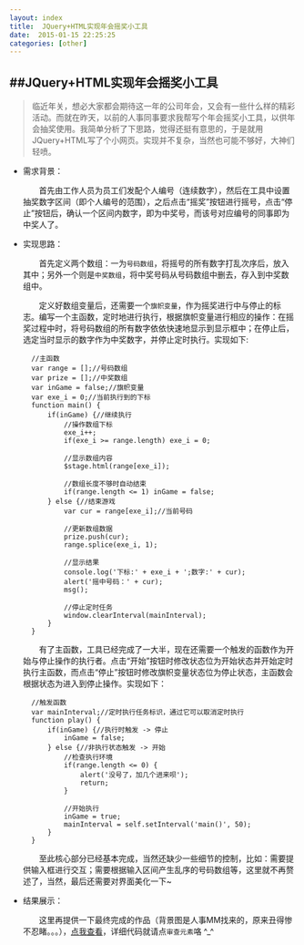 ```yaml
---
layout: index
title:  JQuery+HTML实现年会摇奖小工具
date:  2015-01-15 22:25:25
categories: [other]
---
```


##JQuery+HTML实现年会摇奖小工具
---

> 临近年关，想必大家都会期待这一年的公司年会，又会有一些什么样的精彩活动。而就在昨天，以前的人事同事要求我帮写个年会摇奖小工具，以供年会抽奖使用。我简单分析了下思路，觉得还挺有意思的，于是就用JQuery+HTML写了个小网页。实现并不复杂，当然也可能不够好，大神们轻喷。

* 需求背景：

	　　首先由工作人员为员工们发配个人编号（连续数字），然后在工具中设置抽奖数字区间（即个人编号的范围），之后点击“摇奖”按钮进行摇号，点击“停止”按钮后，确认一个区间内数字，即为中奖号，而该号对应编号的同事即为中奖人了。

* 实现思路：

	　　首先定义两个数组：一为```号码数组```，将摇号的所有数字打乱次序后，放入其中；另外一个则是```中奖数组```，将中奖号码从号码数组中删去，存入到中奖数组中。

	　　定义好数组变量后，还需要一个```旗帜变量```，作为摇奖进行中与停止的标志。编写一个主函数，定时地进行执行，根据旗帜变量进行相应的操作：在摇奖过程中时，将号码数组的所有数字依依快速地显示到显示框中；在停止后，选定当时显示的数字作为中奖数字，并停止定时执行。实现如下:	　　

		//主函数
		var range = [];//号码数组
		var prize = [];//中奖数组
		var inGame = false;//旗帜变量
		var exe_i = 0;//当前执行到的下标
		function main() {
			if(inGame) {//继续执行
				//操作数组下标
				exe_i++;
				if(exe_i >= range.length) exe_i = 0;

				//显示数组内容
				$stage.html(range[exe_i]);

				//数组长度不够时自动结束
				if(range.length <= 1) inGame = false;
			} else {//结束游戏
				var cur = range[exe_i];//当前号码

				//更新数组数据
				prize.push(cur);
				range.splice(exe_i, 1);

				//显示结果
				console.log('下标:' + exe_i + ';数字:' + cur);
				alert('摇中号码：' + cur);
				msg();

				//停止定时任务
				window.clearInterval(mainInterval);
			}
		}

	　　有了主函数，工具已经完成了一大半，现在还需要一个触发的函数作为开始与停止操作的执行者。点击“开始”按钮时修改状态位为开始状态并开始定时执行主函数，而点击“停止”按钮时修改旗帜变量状态位为停止状态，主函数会根据状态为进入到停止操作。实现如下：

		//触发函数
		var mainInterval;//定时执行任务标识，通过它可以取消定时执行
		function play() {
			if(inGame) {//执行时触发 -> 停止
				inGame = false;
			} else {//非执行状态触发 -> 开始
				//检查执行环境
				if(range.length <= 0) {
					alert('没号了，加几个进来呗');
					return;
				}
				
				//开始执行
				inGame = true;
				mainInterval = self.setInterval('main()', 50);
			}
		}

	　　至此核心部分已经基本完成，当然还缺少一些细节的控制，比如：需要提供输入框进行交互；需要根据输入区间产生乱序的号码数组等，这里就不再赘述了，当然，最后还需要对界面美化一下~
	　　
* 结果展示：

	　　这里再提供一下最终完成的作品（背景图是人事MM找来的，原来丑得惨不忍睹。。。），[点我查看](/example/random-nums/index.html)，详细代码就请点```审查元素```咯 ^_^